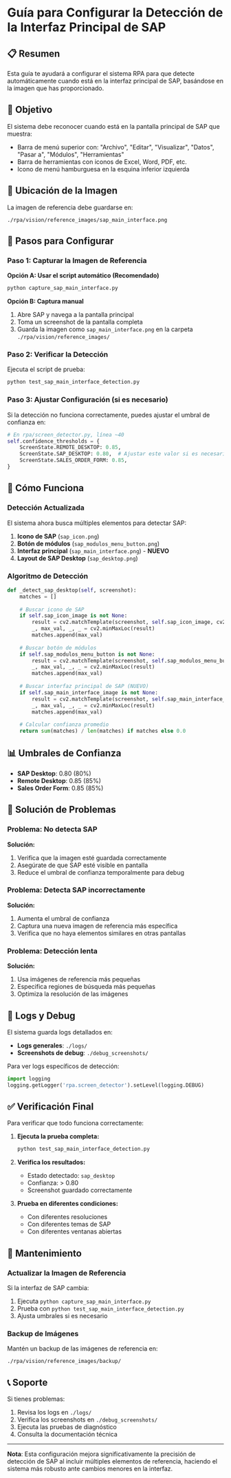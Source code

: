 # Guía para Configurar la Detección de la Interfaz Principal de SAP

## 📋 Resumen

Esta guía te ayudará a configurar el sistema RPA para que detecte automáticamente cuando está en la interfaz principal de SAP, basándose en la imagen que has proporcionado.

## 🎯 Objetivo

El sistema debe reconocer cuando está en la pantalla principal de SAP que muestra:
- Barra de menú superior con: "Archivo", "Editar", "Visualizar", "Datos", "Pasar a", "Módulos", "Herramientas"
- Barra de herramientas con iconos de Excel, Word, PDF, etc.
- Icono de menú hamburguesa en la esquina inferior izquierda

## 📁 Ubicación de la Imagen

La imagen de referencia debe guardarse en:
```
./rpa/vision/reference_images/sap_main_interface.png
```

## 🚀 Pasos para Configurar

### Paso 1: Capturar la Imagen de Referencia

**Opción A: Usar el script automático (Recomendado)**
```bash
python capture_sap_main_interface.py
```

**Opción B: Captura manual**
1. Abre SAP y navega a la pantalla principal
2. Toma un screenshot de la pantalla completa
3. Guarda la imagen como `sap_main_interface.png` en la carpeta `./rpa/vision/reference_images/`

### Paso 2: Verificar la Detección

Ejecuta el script de prueba:
```bash
python test_sap_main_interface_detection.py
```

### Paso 3: Ajustar Configuración (si es necesario)

Si la detección no funciona correctamente, puedes ajustar el umbral de confianza en:
```python
# En rpa/screen_detector.py, línea ~40
self.confidence_thresholds = {
    ScreenState.REMOTE_DESKTOP: 0.85,
    ScreenState.SAP_DESKTOP: 0.80,  # Ajustar este valor si es necesario
    ScreenState.SALES_ORDER_FORM: 0.85,
}
```

## 🔧 Cómo Funciona

### Detección Actualizada

El sistema ahora busca múltiples elementos para detectar SAP:

1. **Icono de SAP** (`sap_icon.png`)
2. **Botón de módulos** (`sap_modulos_menu_button.png`)
3. **Interfaz principal** (`sap_main_interface.png`) - **NUEVO**
4. **Layout de SAP Desktop** (`sap_desktop.png`)

### Algoritmo de Detección

```python
def _detect_sap_desktop(self, screenshot):
    matches = []
    
    # Buscar icono de SAP
    if self.sap_icon_image is not None:
        result = cv2.matchTemplate(screenshot, self.sap_icon_image, cv2.TM_CCOEFF_NORMED)
        _, max_val, _, _ = cv2.minMaxLoc(result)
        matches.append(max_val)
    
    # Buscar botón de módulos
    if self.sap_modulos_menu_button is not None:
        result = cv2.matchTemplate(screenshot, self.sap_modulos_menu_button, cv2.TM_CCOEFF_NORMED)
        _, max_val, _, _ = cv2.minMaxLoc(result)
        matches.append(max_val)
    
    # Buscar interfaz principal de SAP (NUEVO)
    if self.sap_main_interface_image is not None:
        result = cv2.matchTemplate(screenshot, self.sap_main_interface_image, cv2.TM_CCOEFF_NORMED)
        _, max_val, _, _ = cv2.minMaxLoc(result)
        matches.append(max_val)
    
    # Calcular confianza promedio
    return sum(matches) / len(matches) if matches else 0.0
```

## 📊 Umbrales de Confianza

- **SAP Desktop**: 0.80 (80%)
- **Remote Desktop**: 0.85 (85%)
- **Sales Order Form**: 0.85 (85%)

## 🐛 Solución de Problemas

### Problema: No detecta SAP
**Solución:**
1. Verifica que la imagen esté guardada correctamente
2. Asegúrate de que SAP esté visible en pantalla
3. Reduce el umbral de confianza temporalmente para debug

### Problema: Detecta SAP incorrectamente
**Solución:**
1. Aumenta el umbral de confianza
2. Captura una nueva imagen de referencia más específica
3. Verifica que no haya elementos similares en otras pantallas

### Problema: Detección lenta
**Solución:**
1. Usa imágenes de referencia más pequeñas
2. Especifica regiones de búsqueda más pequeñas
3. Optimiza la resolución de las imágenes

## 📝 Logs y Debug

El sistema guarda logs detallados en:
- **Logs generales**: `./logs/`
- **Screenshots de debug**: `./debug_screenshots/`

Para ver logs específicos de detección:
```python
import logging
logging.getLogger('rpa.screen_detector').setLevel(logging.DEBUG)
```

## ✅ Verificación Final

Para verificar que todo funciona correctamente:

1. **Ejecuta la prueba completa:**
   ```bash
   python test_sap_main_interface_detection.py
   ```

2. **Verifica los resultados:**
   - Estado detectado: `sap_desktop`
   - Confianza: > 0.80
   - Screenshot guardado correctamente

3. **Prueba en diferentes condiciones:**
   - Con diferentes resoluciones
   - Con diferentes temas de SAP
   - Con diferentes ventanas abiertas

## 🔄 Mantenimiento

### Actualizar la Imagen de Referencia

Si la interfaz de SAP cambia:
1. Ejecuta `python capture_sap_main_interface.py`
2. Prueba con `python test_sap_main_interface_detection.py`
3. Ajusta umbrales si es necesario

### Backup de Imágenes

Mantén un backup de las imágenes de referencia en:
```
./rpa/vision/reference_images/backup/
```

## 📞 Soporte

Si tienes problemas:
1. Revisa los logs en `./logs/`
2. Verifica los screenshots en `./debug_screenshots/`
3. Ejecuta las pruebas de diagnóstico
4. Consulta la documentación técnica

---

**Nota**: Esta configuración mejora significativamente la precisión de detección de SAP al incluir múltiples elementos de referencia, haciendo el sistema más robusto ante cambios menores en la interfaz.
